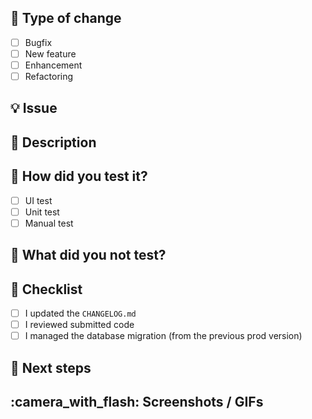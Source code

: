 <!--- Inspired from https://github.com/nickbutcher/plaid/blob/5b8a1b9dcee3e12eca2b4d66f97b1d39f309cd7f/pull_request_template.md -->

## :loudspeaker: Type of change
<!--- Put an `x` in the boxes that apply -->
- [ ] Bugfix
- [ ] New feature
- [ ] Enhancement
- [ ] Refactoring

## :bulb: Issue
<!--- The Github issue -->


## :scroll: Description
<!--- Describe your changes in detail -->


## :green_heart: How did you test it?
<!--- Describe your test strategy (for each type - UI / Unit test / Manual) -->
- [ ] UI test
- [ ] Unit test
- [ ] Manual test

## :stop_sign: What did you not test?
<!--- List everything that you didn't test -->
<!--- And that could be impacted by your change -->


## :pencil: Checklist
<!--- Put an `x` in the boxes that apply -->
- [ ] I updated the `CHANGELOG.md`
- [ ] I reviewed submitted code
- [ ] I managed the database migration (from the previous prod version)

## :crystal_ball: Next steps
<!--- None if no follow-up MR -->


## :camera\_with\_flash: Screenshots / GIFs
<!--- Mandatory for UI changes -->

